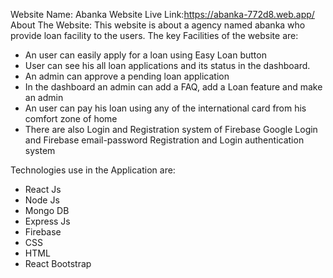 Website Name: Abanka
Website Live Link:https://abanka-772d8.web.app/
About The Website:
This website is about a agency named abanka who provide loan facility to the users. The key Facilities of the website are:
 * An user can easily apply for a loan using Easy Loan button
 * User can see his all loan applications and its status in the        dashboard.
* An admin can approve a pending loan application
* In the dashboard an admin can add a FAQ, add a Loan feature and make an admin
* An user can pay his loan using any of the international card from his comfort zone of home
* There are also Login and Registration system of Firebase Google Login and Firebase email-password Registration and Login authentication system

Technologies use in the Application are:
 * React Js
 * Node Js
 * Mongo DB
 * Express Js
 * Firebase
 * CSS
 * HTML
 * React Bootstrap
 

